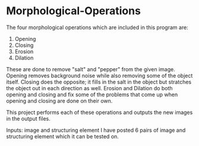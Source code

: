 # Morphological-Operations

The four morphological operations which are included in this program are:
1. Opening
2. Closing
3. Erosion
4. Dilation

These are done to remove "salt" and "pepper" from the given image. Opening removes background noise while also removing some of the object itself. Closing does the opposite; it fills in the salt in the object but stratches the object out in each direction as well. Erosion and Dilation do both opening and closing and fix some of the problems that come up when opening and closing are done on their own. 

This project performs each of these operations and outputs the new images in the output files. 

Inputs: image and structuring element
I have posted 6 pairs of image and structuring element which it can be tested on. 
